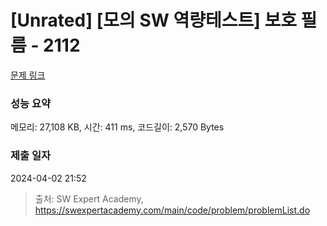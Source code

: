 # [Unrated] [모의 SW 역량테스트] 보호 필름 - 2112 

[문제 링크](https://swexpertacademy.com/main/code/problem/problemDetail.do?contestProbId=AV5V1SYKAaUDFAWu) 

### 성능 요약

메모리: 27,108 KB, 시간: 411 ms, 코드길이: 2,570 Bytes

### 제출 일자

2024-04-02 21:52



> 출처: SW Expert Academy, https://swexpertacademy.com/main/code/problem/problemList.do